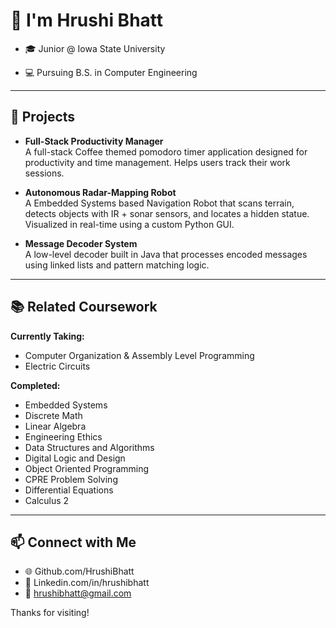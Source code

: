 # 👋 I'm Hrushi Bhatt

- 🎓 Junior @ Iowa State University

- 💻 Pursuing B.S. in Computer Engineering

---

## 🧠 Projects

- **Full-Stack Productivity Manager**   
  A full-stack Coffee themed pomodoro timer application designed for productivity and time management. Helps users track their work sessions. 

- **Autonomous Radar-Mapping Robot**  
  A Embedded Systems based Navigation Robot that scans terrain, detects objects with IR + sonar sensors, and locates a hidden statue. Visualized in real-time using a custom Python GUI.

- **Message Decoder System**  
  A low-level decoder built in Java that processes encoded messages using linked lists and pattern matching logic.

---

## 📚 Related Coursework

**Currently Taking:**  
- Computer Organization & Assembly Level Programming
- Electric Circuits

**Completed:**  
- Embedded Systems
- Discrete Math
- Linear Algebra
- Engineering Ethics
- Data Structures and Algorithms
- Digital Logic and Design
- Object Oriented Programming
- CPRE Problem Solving
- Differential Equations
- Calculus 2

---

## 📫 Connect with Me

- 🌐 Github.com/HrushiBhatt
- 💼 Linkedin.com/in/hrushibhatt
- 📧 hrushibhatt@gmail.com

Thanks for visiting!


